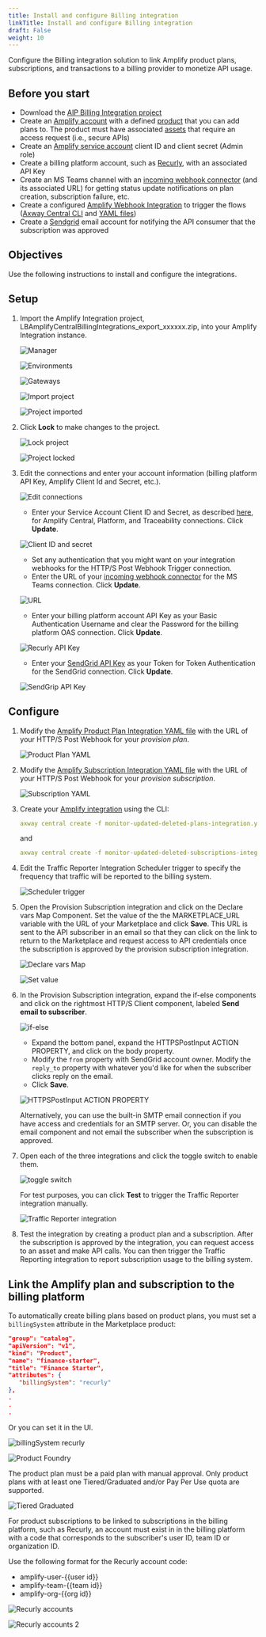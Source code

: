 ```yaml
---
title: Install and configure Billing integration
linkTitle: Install and configure Billing integration
draft: False
weight: 10
---
```

Configure the Billing integration solution to link Amplify product plans, subscriptions, and transactions to a billing provider to monetize API usage.  

## Before you start

* Download the [AIP Billing Integration project](https://lbfiletest.s3.amazonaws.com/billingintegration/LBAmplifyCentralBillingIntegrations_V10_NO_Creds.zip)
* Create an [Amplify account](https://docs.axway.com/bundle/platform-management/page/docs/getting_started_with_amplify_platform_management/sign_up/index.html) with a defined [product](/docs/manage_product_foundry) that you can add plans to. The product must have associated [assets](/docs/manage_unified_catalog/discover-and-consume-catalog-assets) that require an access request (i.e., secure APIs)
* Create an [Amplify service account](https://docs.axway.com/bundle/platform-management/page/docs/management_guide/organizations/managing_organizations/managing_service_accounts/index.html) client ID and client secret (Admin role)
* Create a billing platform account, such as [Recurly](https://recurly.com/), with an associated API Key
* Create an MS Teams channel with an [incoming webhook connector](https://learn.microsoft.com/en-us/microsoftteams/platform/webhooks-and-connectors/how-to/add-incoming-webhook) (and its associated URL) for getting status update notifications on plan creation, subscription failure, etc.
* Create a configured [Amplify Webhook Integration](/docs/integrate_with_central/webhook) to trigger the flows ([Axway Central CLI](/docs/integrate_with_central/cli_central) and [YAML files](https://gist.github.com/lbrenman/ba8733b78141e0ebf6de88404af12625))
* Create a [Sendgrid](https://sendgrid.com/) email account for notifying the API consumer that the subscription was approved

## Objectives

Use the following instructions to install and configure the integrations.

## Setup

1. Import the Amplify Integration project, LBAmplifyCentralBillingIntegrations_export_xxxxxx.zip, into your Amplify Integration instance.

    ![Manager](/Images/marketplace/billing_integration/config1.png)

    ![Environments](/Images/marketplace/billing_integration/config2.png)

    ![Gateways](/Images/marketplace/billing_integration/config3.png)

    ![Import project](/Images/marketplace/billing_integration/config4.png)

    ![Project imported](/Images/marketplace/billing_integration/config5.png)

2. Click **Lock** to make changes to the project.

    ![Lock project](/Images/marketplace/billing_integration/config6.png)

    ![Project locked](/Images/marketplace/billing_integration/config7.png)

3. Edit the connections and enter your account information (billing platform API Key, Amplify Client Id and Secret, etc.).

    ![Edit connections](/Images/marketplace/billing_integration/config8.png)

    * Enter your Service Account Client ID and Secret, as described [here](https://blog.axway.com/product-insights/amplify-platform/application-integration/axway-amplify-platform-api-calls), for Amplify Central, Platform, and Traceability connections. Click **Update**.

    ![Client ID and secret](/Images/marketplace/billing_integration/config9.png)

    * Set any authentication that you might want on your integration webhooks for the HTTP/S Post Webhook Trigger connection.
    * Enter the URL of your [incoming webhook connector](https://learn.microsoft.com/en-us/microsoftteams/platform/webhooks-and-connectors/how-to/add-incoming-webhook) for the MS Teams connection. Click **Update**.

    ![URL](/Images/marketplace/billing_integration/config10.png)

    * Enter your billing platform account API Key as your Basic Authentication Username and clear the Password for the billing platform OAS connection. Click **Update**. <br />

    ![Recurly API Key](/Images/marketplace/billing_integration/config11.png)

    * Enter your [SendGrid API Key](https://docs.sendgrid.com/ui/account-and-settings/api-keys) as your Token for Token Authentication for the SendGrid connection. Click **Update**.

    ![SendGrip API Key](/Images/marketplace/billing_integration/config12.png)

## Configure

1. Modify the [Amplify Product Plan Integration YAML file](https://gist.github.com/lbrenman/ba8733b78141e0ebf6de88404af12625#file-monitor-updated-deleted-plans-integration-yaml) with the URL of your HTTP/S Post Webhook for your *provision plan*.

    ![Product Plan YAML](/Images/marketplace/billing_integration/config13.png)

2. Modify the [Amplify Subscription Integration YAML file](https://gist.github.com/lbrenman/ba8733b78141e0ebf6de88404af12625#file-monitor-updated-deleted-subscriptions-integration-yaml) with the URL of your HTTP/S Post Webhook for your *provision subscription*.

    ![Subscription YAML](/Images/marketplace/billing_integration/config14.png)

3. Create your [Amplify integration](https://blog.axway.com/product-insights/amplify-platform/central/create-an-amplify-central-integration-webhook-using-the-axway-cli) using the CLI:

    ```yaml
    axway central create -f monitor-updated-deleted-plans-integration.yaml
    ```

    and

    ```yaml
    axway central create -f monitor-updated-deleted-subscriptions-integration.yaml
    ```

4. Edit the Traffic Reporter Integration Scheduler trigger to specify the frequency that traffic will be reported to the billing system.

    ![Scheduler trigger](/Images/marketplace/billing_integration/config15.png)

5. Open the Provision Subscription integration and click on the Declare vars Map Component. Set the value of the the MARKETPLACE_URL variable with the URL of your Marketplace and click **Save**. This URL is sent to the API subscriber in an email so that they can click on the link to return to the Marketplace and request access to API credentials once the subscription is approved by the provision subscription integration.

    ![Declare vars Map](/Images/marketplace/billing_integration/config16.png)

    ![Set value](/Images/marketplace/billing_integration/config17.png)

6. In the Provision Subscription integration, expand the if-else components and click on the rightmost HTTP/S Client component, labeled **Send email to subscriber**.

     ![if-else](/Images/marketplace/billing_integration/config18.png)

    * Expand the bottom panel, expand the HTTPSPostInput ACTION PROPERTY, and click on the body property. <br />
    * Modify the `from` property with SendGrid account owner. Modify the `reply_to` property with whatever you'd like for when the subscriber clicks reply on the email. <br />
    * Click **Save**.

     ![HTTPSPostInput ACTION PROPERTY](/Images/marketplace/billing_integration/config19.png)

    Alternatively, you can use the built-in SMTP email connection if you have access and credentials for an SMTP server. Or, you can disable the email component and not email the subscriber when the subscription is approved.

7. Open each of the three integrations and click the toggle switch to enable them.

    ![toggle switch](/Images/marketplace/billing_integration/config20.png)

    For test purposes, you can click **Test** to trigger the Traffic Reporter integration manually.

    ![Traffic Reporter integration](/Images/marketplace/billing_integration/config21.png)

8. Test the integration by creating a product plan and a subscription. After the subscription is approved by the integration, you can request access to an asset and make API calls. You can then trigger the Traffic Reporting integration to report subscription usage to the billing system.

## Link the Amplify plan and subscription to the billing platform

 To automatically create billing plans based on product plans, you must set a `billingSystem` attribute in the Marketplace product:

 ```json
 "group": "catalog",
"apiVersion": "v1",
"kind": "Product",
"name": "finance-starter",
"title": "Finance Starter",
"attributes": {
    "billingSystem": "recurly"
},
.
.
.
```

Or you can set it in the UI.

![billingSystem recurly](/Images/marketplace/billing_integration/config22.png)

![Product Foundry](/Images/marketplace/billing_integration/config23.png)

The product plan must be a paid plan with manual approval. Only product plans with at least one Tiered/Graduated and/or Pay Per Use quota are supported.

![Tiered Graduated](/Images/marketplace/billing_integration/config24.png)

For product subscriptions to be linked to subscriptions in the billing platform, such as Recurly, an account must exist in in the billing platform with a code that corresponds to the subscriber's user ID, team ID or organization ID.

Use the following format for the Recurly account code:

* amplify-user-{{user id}}
* amplify-team-{{team id}}
* amplify-org-{{org id}}

![Recurly accounts](/Images/marketplace/billing_integration/config25.png)

![Recurly accounts 2](/Images/marketplace/billing_integration/config26.png)
